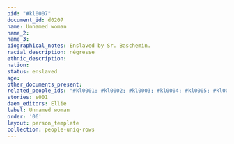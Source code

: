 ```yaml
---
pid: "#kl0007"
document_id: d0207
name: Unnamed woman
name_2: 
name_3: 
biographical_notes: Enslaved by Sr. Baschemin.
racial_description: négresse
ethnic_description: 
nation: 
status: enslaved
age: 
other_documents_present: 
related_people_ids: "#kl0001; #kl0002; #kl0003; #kl0004; #kl0005; #kl0006"
stories: s001
daem_editors: Ellie
label: Unnamed woman
order: '06'
layout: person_template
collection: people-uniq-rows
---
```

